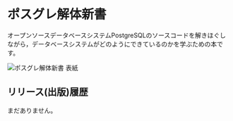 ポスグレ解体新書
================

オープンソースデータベースシステムPostgreSQLのソースコードを解きほぐしながら，データベースシステムがどのようにできているのかを学ぶための本です。

![ポスグレ解体新書 表紙](https://raw.github.com/hayamiz/pganatomy/master/cover.png)


リリース(出版)履歴
------------------

まだありません。
